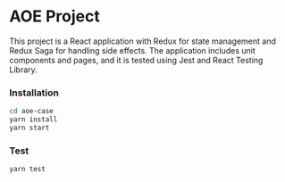# AOE Project

This project is a React application with Redux for state management and Redux Saga for handling side effects. The application includes unit components and pages, and it is tested using Jest and React Testing Library.

### Installation

```bash
cd aoe-case
yarn install
yarn start
```

### Test

```bash
yarn test
```

